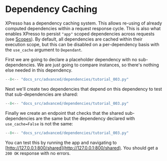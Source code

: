 # Dependency Caching

XPresso has a dependency caching system.
This allows re-using of already computed dependencies within a request response cycle.
This is also what enables XPresso to persist `"app"` scoped dependencies across requests (see [Scopes]).
By default, all dependencies are cached within their execution scope, but this can be disabled on a per-dependency basis with the `use_cache` argument to `Dependant`.

First we are going to declare a placeholder dependency with no sub-dependencies.
We are just going to compare instances, so there's nothing else needed in this dependency.

```python hl_lines="5-6"
--8<-- "docs_src/advanced/dependencies/tutorial_003.py"
```

Next we'll create two dependencies that depend on this dependency to test that sub-dependencies are shared:

```python hl_lines="9-10 13-14"
--8<-- "docs_src/advanced/dependencies/tutorial_003.py"
```

Finally we create an endpoint that checks that the shared sub-dependencies are the same but the dependency declared with `use_cache=False` is not the same:

```python hl_lines="17-25"
--8<-- "docs_src/advanced/dependencies/tutorial_003.py"
```

You can test this by running the app and navigating to [http://127.0.0.1:800/shared](http://127.0.0.1:800/shared).
You should get a `200 OK` response with no errors.

[Scopes]: ../../tutorial/dependencies/scopes.md
